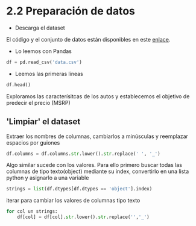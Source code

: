 # 2.2 Preparación de datos 


- Descarga el dataset

El código y el conjunto de datos están disponibles en este [enlace](https://github.com/alexeygrigorev/mlbookcamp-code/tree/master/chapter-02-car-price).


- Lo leemos con Pandas

```python
df = pd.read_csv('data.csv')
```

- Leemos las primeras lineas

```python
df.head()
```

Exploramos las caracterísitcas de los autos y establecemos el objetivo de predecir el precio (MSRP)


## 'Limpiar' el dataset

Extraer los nombres de columnas, cambiarlos a minúsculas y reemplazar espacios por guiones

```python
df.columns = df.columns.str.lower().str.replace(' ', '_')
```

Algo similar sucede con los valores. Para ello primero buscar todas las columnas de tipo texto(object) mediante su index, convertirlo en una lista python y asignarlo a una variable

```python
strings = list(df.dtypes[df.dtypes == 'object'].index)
```

iterar para cambiar los valores de columnas tipo texto


```python
for col un strings:
    df[col] = df[col].str.lower().str.replace('','_')
```
